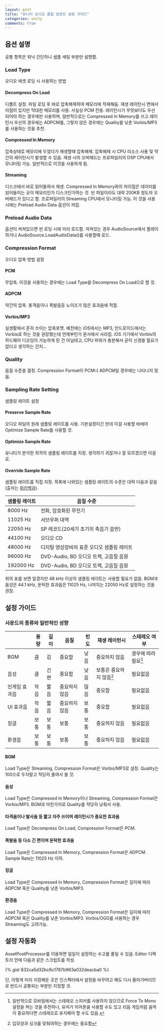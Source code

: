 ```yaml
---
layout: post
title: "유니티 오디오 클립 임포트 설정 가이드"
categories: unity
comments: true
---
```

## 옵션 설명

공통 항목은 워낙 간단하니 샘플 세팅 부분만 설명함.

### Load Type

오디오 에셋 로딩 시 사용하는 방법

#### Decompress On Load

디폴트 설정. 파일 로딩 후 바로 압축해제하여 메모리에 적재해둠. 재생 레이턴시 면에서 이점이 있지만 막대한 메모리를 사용. 사실상 PCM 전용. 레이턴시가 무엇보다도 우선되어야 하는 경우에만 사용하며, 일반적으로는 Compressed In Memory를 쓰고 레이턴시 우선의 경우에는 ADPCM를, 그렇지 않은 경우에는 Quality를 낮춘 Vorbis/MP3를 사용하는 것을 추천.

#### Compressed In Memory

압축상태로 메모리에 두었다가 재생할때 압축해제. 압축해제 시 CPU 리소스 사용 및 약간의 레이턴시가 발생할 수 있음. 재생 시의 오버헤드는 프로파일러의 DSP CPU에서 모니터링 가능. 일반적으로 이것을 사용하게 됨.

#### Streaming

디스크에서 바로 읽어들여서 재생. Compressed In Memory와의 차이점은 데이터를 읽어들이는 곳이 메모리인가 디스크인가하는 것. 빈 파일이라도 대략 200KB 정도의 오버헤드가 있다고 함. 프로파일러의 Streaming CPU에서 모니터링 가능. 이 것을 사용시에는 Preload Audio Data 옵션이 꺼짐.

### Preload Audio Data

옵션이 켜져있으면 씬 로딩 시에 미리 로드함. 꺼져있는 경우 AudioSource에서 플레이하거나 AudioSource.LoadAudioData()를 사용할때 로드.

### Compression Format

오디오 압축 방법 설정

#### PCM

무압축. 이것을 사용하는 경우에는 Load Type을 Decompress On Load으로 할 것.

#### ADPCM

약간의 압축. 총격음이나 폭발음등 노이즈가 많은 효과음에 적절.

#### Vorbis/MP3

실생활에서 흔히 쓰이는 압축포맷. 예전에는 iOS에서는 MP3, 안드로이드에서는 Vorbis로 하는 것을 권장했는데 언제부턴가 문서에서 사라짐. iOS 기기에서 Vorbis의 하드웨어 디코딩이 가능하게 된 건 아닐테고, CPU 파워가 충분해서 굳이 신경쓸 필요가 없다고 생각하는 건지...

### Quality

음질 수준을 결정. Compression Format이 PCM나 ADPCM일 경우에는 나타나지 않음.

### Sampling Rate Setting

샘플링 레이트 설정

#### Preserve Sample Rate

오디오 파일의 원래 샘플링 레이트를 사용. 기본설정이긴 한데 이걸 사용할 바에야 Optimize Sample Rate를 사용할 것.

#### Optimize Sample Rate

유니티가 분석한 최적의 샘플링 레이트를 지정. 생각하기 귀찮거나 잘 모르겠으면 이걸로.

#### Override Sample Rate

샘플링 레이트를 직접 지정. 목록에 나와있는 샘플링 레이트의 수준은 대략 다음과 같음(출처는 [위키백과](https://ko.wikipedia.org/wiki/%EC%83%98%ED%94%8C%EB%A7%81_%EB%A0%88%EC%9D%B4%ED%8A%B8#%EC%98%A4%EB%94%94%EC%98%A4)).

| 샘플링 레이트 | 음질 수준                                   |
|---------------|---------------------------------------------|
| 8000 Hz       | 전화, 암호화된 무전기                       |
| 11025 Hz      | 서브우퍼 대역                               |
| 22050 Hz      | SP 레코드(20세기 초기의 축음기 음반)        |
| 44100 Hz      | 오디오 CD                                   |
| 48000 Hz      | 디지털 영상장비의 표준 오디오 샘플링 레이트 |
| 96000 Hz      | DVD-Audio, BD 오디오 트랙, 고음질 음원      |
| 192000 Hz     | DVD-Audio, BD 오디오 트랙, 고음질 음원      |

위의 표를 보면 알겠지만 48 kHz 이상의 샘플링 레이트는 사용할 필요가 없음. BGM과 음성은 44.1 kHz, 둔탁한 효과음은 11025 Hz, 나머지는 22050 Hz로 설정하는 것을 권장.

## 설정 가이드

### 사운드의 종류와 일반적인 성향

|               | 용량 | 길이  | 음질          | 빈도 | 재생 레이턴시            | 스테레오 여부        |
|---------------|------|-------|---------------|------|--------------------------|----------------------|
| BGM           | 큼   | 김    | 중요함        | 낮음 | 중요하지 않음            | 경우에 따라 필요[^1] |
| 음성          | 큼   | 긴 편 | 중요함        | 낮음 | 보통은 중요하지 않음[^2] | 필요없음             |
| 인게임 효과음 | 작음 | 짧음  | 중요하지 않음 | 많음 | 중요함                   | 필요없음             |
| UI 효과음     | 작음 | 짧음  | 중요하지 않음 | 보통 | 중요함                   | 필요없음             |
| 징글          | 보통 | 보통  | 보통          | 보통 | 중요하지 않음            | 필요없음             |
| 환경음        | 보통 | 보통  | 보통          | 보통 | 중요하지 않음            | 필요없음             |

[^1]: 일반적으로 모바일에서는 스테레오 스피커를 사용하지 않으므로 Force To Mono 설정을 켜는 것을 추천하나, 유저가 이어폰을 사용할 수도 있고 리듬 게임처럼 음악이 중요하다면 스테레오로 유지해야 할 수도 있음.
[^2]: 입모양과 싱크를 맞춰야하는 경우에는 중요함

#### BGM

Load Type은 Streaming, Compression Format은 Vorbis/MP3로 설정. Quality는 100으로 두지말고 적당히 줄여서 쓸 것.

#### 음성

Load Type은 Compressed In Memory이나 Streaming, Compression Format은 Vorbis/MP3. BGM과 마찬가지로 Quality를 적당히 낮춰서 사용.

#### 타격음이나 발사음 등 짧고 자주 쓰이며 레이턴시가 중요한 효과음

Load Type은 Decompress On Load, Compression Format은 PCM.

#### 폭발음 등 다소 긴 편이며 둔탁한 효과음

Load Type은 Compressed In Memory, Compression Format은 ADPCM. Sample Rate는 11025 Hz 이하.

#### 징글

Load Type은 Compressed In Memory, Compression Format은 길이에 따라 ADPCM 혹은 Quality를 낮춘 Vorbis/MP3.

#### 환경음

Load Type은 Compressed In Memory, Compression Format은 길이에 따라 ADPCM 혹은 Quality를 낮춘 Vorbis/MP3. Vorbis/OGG를 사용하는 경우 Streaming도 고려가능.

## 설정 자동화

AssetPostProcessor를 이용하면 일일이 설정하는 수고를 줄일 수 있음. Editor 디렉토리 안에 다음과 같은 스크립트를 작성.

{% gist 832ca5d32bc6c1787b963a032deacba0 %}

단, 이렇게 미리 지정해둔 곳은 인스펙터에서 설정을 바꾸려고 해도 다시 돌아가버리므로 반드시 공통되는 부분만 지정할 것.